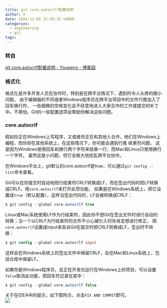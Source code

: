 ```yaml
---
title: git core.autocrlf配置说明
author: X
date: 2024-11-05 15:39:32 +0800
categories:
  - engineering
  - git
tags:
---
```

### 转自
[git core.autocrlf配置说明 - Youpeng - 博客园](https://www.cnblogs.com/youpeng/p/11243871.html)

### 格式化

格式化是许多开发人员在协作时，特别是在跨平台情况下，遇到的令人头疼的细小问题。 由于编辑器的不同或者Windows程序员在跨平台项目中的文件行尾加入了回车换行符， 一些细微的空格变化会不经意地进入大家合作的工作或提交的补丁中。不用怕，Git的一些配置选项会帮助你解决这些问题。

### core.autocrlf

假如你正在Windows上写程序，又或者你正在和其他人合作，他们在Windows上编程，而你却在其他系统上，在这些情况下，你可能会遇到行尾 结束符问题。 这是因为Windows使用回车和换行两个字符来结束一行，而Mac和Linux只使用换行一个字符。 虽然这是小问题，但它会极大地扰乱跨平台协作。

在Windows平台上，git默认的core.autocrlf是true，可以通过`git config --list`命令查看。

Git可以在你提交时自动地把行结束符CRLF转换成LF，而在签出代码时把LF转换成CRLF。用`core.autocrlf`来打开此项功能， 如果是在Windows系统上，把它设置成`true`（默认配置），这样当签出代码时，LF会被转换成CRLF：

```csharp
$ git config --global core.autocrlf true
```

Linux或Mac系统使用LF作为行结束符，因此你不想Git在签出文件时进行自动的转换；当一个以CRLF为行结束符的文件不小心被引入时你肯定想进行修正， 把`core.autocrlf`设置成input来告诉Git在提交时把CRLF转换成LF，签出时不转换：

```verilog
$ git config --global core.autocrlf input
```

这样会在Windows系统上的签出文件中保留CRLF，会在Mac和Linux系统上，包括仓库中保留LF。

如果你是Windows程序员，且正在开发仅运行在Windows上的项目，可以设置`false`取消此功能，把回车符记录在库中：

```csharp
$ git config --global core.autocrlf false
```

关于在IDEA中的提示，如下图所示，点击`FIX AND COMMIT`即可。  
![](https://img2018.cnblogs.com/blog/1577027/201907/1577027-20190725140322466-21269825.png)
